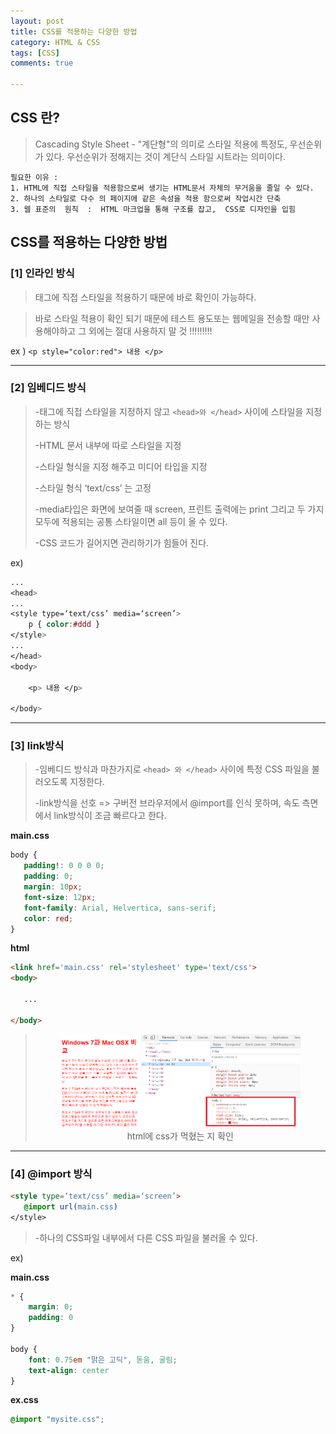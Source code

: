 ```yaml
---
layout: post
title: CSS를 적용하는 다양한 방법
category: HTML & CSS
tags: [CSS]
comments: true

---
```


## CSS 란?

> Cascading Style Sheet - "계단형"의 의미로 스타일 적용에 특정도, 우선순위가 있다. 우선순위가 정해지는 것이 계단식 스타일 시트라는 의미이다.

```
필요한 이유 :
1. HTML에 직접 스타일을 적용함으로써 생기는 HTML문서 자체의 무거움을 줄일 수 있다.
2. 하나의 스타일로 다수 의 페이지에 같은 속성을 적용 함으로써 작업시간 단축
3. 웹 표준의  원칙  :  HTML 마크업을 통해 구조를 잡고,  CSS로 디자인을 입힘
```



## CSS를 적용하는 다양한 방법

### [1] 인라인 방식

> 태그에 직접 스타일을 적용하기 때문에 바로 확인이 가능하다.

> 바로 스타일 적용이 확인 되기 때문에 테스트 용도또는 웹메일을 전송할 때만 사용해야하고 그 외에는 절대 사용하지 말 것 !!!!!!!!! 

ex ) `<p style="color:red"> 내용 </p>     `

---



### [2] 임베디드 방식

> -태그에 직접 스타일을 지정하지 않고 `<head>와 </head>` 사이에 스타일을 지정하는 방식
>
> -HTML 문서 내부에 따로 스타일을 지정
>
> -스타일 형식을 지정 해주고 미디어 타입을 지정
>
> -스타일 형식 ‘text/css’ 는 고정
>
> -media타입은 화면에 보여줄 때 screen, 프린트 출력에는 print 그리고 두 가지 모두에 적용되는 공통 스타일이면 all 등이 올 수 있다.
>
> -CSS 코드가 길어지면 관리하기가 힘들어 진다.

ex)

```css
...
<head>
...
<style type=‘text/css’ media=‘screen’>
	p { color:#ddd }	
</style>  
...
</head>
<body>

	<p> 내용 </p>

</body>
```

---



### [3] link방식

> -임베디드 방식과 마찬가지로 `<head> 와 </head>` 사이에 특정 CSS 파일을 불러오도록 지정한다.
>
> -link방식을 선호 => 구버전 브라우저에서 @import를 인식 못하며, 속도 측면에서 link방식이 조금 빠르다고 한다.

**main.css**

```css
body {
   padding!: 0 0 0 0;
   padding: 0;
   margin: 10px;
   font-size: 12px;
   font-family: Arial, Helvertica, sans-serif;
   color: red;
} 
```

**html**

```html
<link href='main.css' rel='stylesheet' type='text/css'>
<body>
    
   ...
    
</body>
```



><center>
><figure>
><img src="/assets/post-img/htmlcss/1561354286506.png" alt="views">
><figcaption>html에 css가 먹혔는 지 확인</figcaption>
></figure>
></center>

---



###  [4] @import 방식

```html
<style type=‘text/css’ media=‘screen’>
   @import url(main.css)	
</style>
```

> -하나의 CSS파일 내부에서 다른 CSS 파일을 불러올 수 있다.

ex) 

**main.css**

```css
* {
	margin: 0;
	padding: 0
}

body {
	font: 0.75em "맑은 고딕", 돋움, 굴림;
	text-align: center
}
```

**ex.css**

```css
@import "mysite.css";
```

